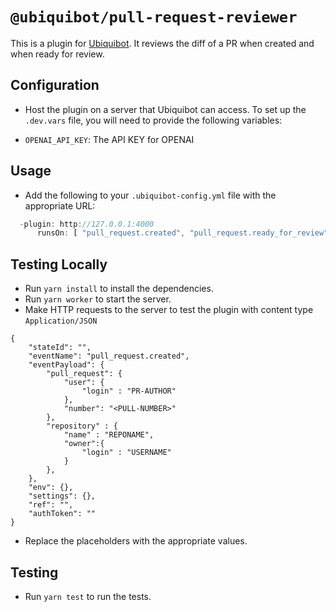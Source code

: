 # `@ubiquibot/pull-request-reviewer`

This is a plugin for [Ubiquibot](https://github.com/ubiquity/ubiquibot-kernel). It reviews the diff of a PR when created and when ready for review.

## Configuration

- Host the plugin on a server that Ubiquibot can access.
  To set up the `.dev.vars` file, you will need to provide the following variables:

- `OPENAI_API_KEY`: The API KEY for OPENAI

## Usage

- Add the following to your `.ubiquibot-config.yml` file with the appropriate URL:

```javascript
  -plugin: http://127.0.0.1:4000
      runsOn: [ "pull_request.created", "pull_request.ready_for_review"]
```

## Testing Locally

- Run `yarn install` to install the dependencies.
- Run `yarn worker` to start the server.
- Make HTTP requests to the server to test the plugin with content type `Application/JSON`

```
{
    "stateId": "",
    "eventName": "pull_request.created",
    "eventPayload": {
        "pull_request": {
            "user": {
                "login" : "PR-AUTHOR"
            },
            "number": "<PULL-NUMBER>"
        },
        "repository" : {
            "name" : "REPONAME",
            "owner":{
                "login" : "USERNAME"
            }
        },
    },
    "env": {},
    "settings": {},
    "ref": "",
    "authToken": ""
}
```

- Replace the placeholders with the appropriate values.

## Testing

- Run `yarn test` to run the tests.
